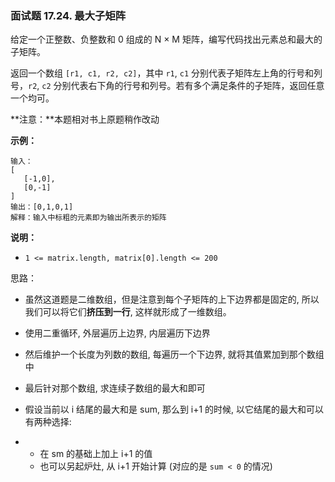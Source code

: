 ### 面试题 17.24. 最大子矩阵

给定一个正整数、负整数和 0 组成的 N × M 矩阵，编写代码找出元素总和最大的子矩阵。

返回一个数组 `[r1, c1, r2, c2]`，其中 `r1`, `c1` 分别代表子矩阵左上角的行号和列号，`r2`, `c2` 分别代表右下角的行号和列号。若有多个满足条件的子矩阵，返回任意一个均可。

**注意：**本题相对书上原题稍作改动

**示例：**

```
输入：
[
   [-1,0],
   [0,-1]
]
输出：[0,1,0,1]
解释：输入中标粗的元素即为输出所表示的矩阵
```

 

**说明：**

- `1 <= matrix.length, matrix[0].length <= 200`



思路：

- 虽然这道题是二维数组，但是注意到每个子矩阵的上下边界都是固定的, 所以我们可以将它们**挤压到一行**, 这样就形成了一维数组。

- 使用二重循环, 外层遍历上边界, 内层遍历下边界

- 然后维护一个长度为列数的数组, 每遍历一个下边界, 就将其值累加到那个数组中

- 最后针对那个数组, 求连续子数组的最大和即可

- 假设当前以 i 结尾的最大和是 sum, 那么到 i+1 的时候, 以它结尾的最大和可以有两种选择:

- - 在 sm 的基础上加上 i+1 的值
  - 也可以另起炉灶, 从 i+1 开始计算 (对应的是 `sum < 0` 的情况)